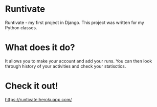 # Runtivate

Runtivate - my first project in Django. 
This project was written for my Python classes.

# What does it do?

It allows you to make your account and add your runs.
You can then look through history of your activities and check your statisctics. 

# Check it out!

https://runtivate.herokuapp.com/
